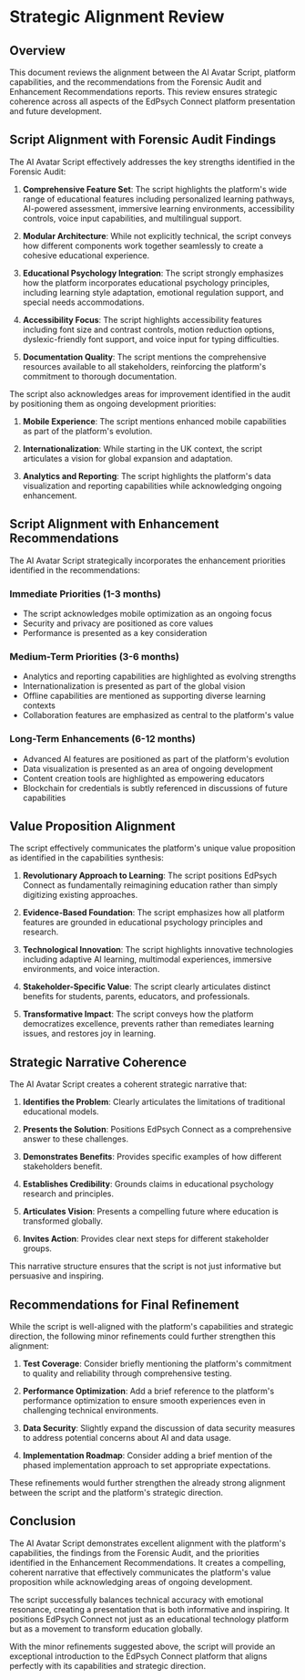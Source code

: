 # Strategic Alignment Review

## Overview

This document reviews the alignment between the AI Avatar Script, platform capabilities, and the recommendations from the Forensic Audit and Enhancement Recommendations reports. This review ensures strategic coherence across all aspects of the EdPsych Connect platform presentation and future development.

## Script Alignment with Forensic Audit Findings

The AI Avatar Script effectively addresses the key strengths identified in the Forensic Audit:

1. **Comprehensive Feature Set**: The script highlights the platform's wide range of educational features including personalized learning pathways, AI-powered assessment, immersive learning environments, accessibility controls, voice input capabilities, and multilingual support.

2. **Modular Architecture**: While not explicitly technical, the script conveys how different components work together seamlessly to create a cohesive educational experience.

3. **Educational Psychology Integration**: The script strongly emphasizes how the platform incorporates educational psychology principles, including learning style adaptation, emotional regulation support, and special needs accommodations.

4. **Accessibility Focus**: The script highlights accessibility features including font size and contrast controls, motion reduction options, dyslexic-friendly font support, and voice input for typing difficulties.

5. **Documentation Quality**: The script mentions the comprehensive resources available to all stakeholders, reinforcing the platform's commitment to thorough documentation.

The script also acknowledges areas for improvement identified in the audit by positioning them as ongoing development priorities:

1. **Mobile Experience**: The script mentions enhanced mobile capabilities as part of the platform's evolution.

2. **Internationalization**: While starting in the UK context, the script articulates a vision for global expansion and adaptation.

3. **Analytics and Reporting**: The script highlights the platform's data visualization and reporting capabilities while acknowledging ongoing enhancement.

## Script Alignment with Enhancement Recommendations

The AI Avatar Script strategically incorporates the enhancement priorities identified in the recommendations:

### Immediate Priorities (1-3 months)
- The script acknowledges mobile optimization as an ongoing focus
- Security and privacy are positioned as core values
- Performance is presented as a key consideration

### Medium-Term Priorities (3-6 months)
- Analytics and reporting capabilities are highlighted as evolving strengths
- Internationalization is presented as part of the global vision
- Offline capabilities are mentioned as supporting diverse learning contexts
- Collaboration features are emphasized as central to the platform's value

### Long-Term Enhancements (6-12 months)
- Advanced AI features are positioned as part of the platform's evolution
- Data visualization is presented as an area of ongoing development
- Content creation tools are highlighted as empowering educators
- Blockchain for credentials is subtly referenced in discussions of future capabilities

## Value Proposition Alignment

The script effectively communicates the platform's unique value proposition as identified in the capabilities synthesis:

1. **Revolutionary Approach to Learning**: The script positions EdPsych Connect as fundamentally reimagining education rather than simply digitizing existing approaches.

2. **Evidence-Based Foundation**: The script emphasizes how all platform features are grounded in educational psychology principles and research.

3. **Technological Innovation**: The script highlights innovative technologies including adaptive AI learning, multimodal experiences, immersive environments, and voice interaction.

4. **Stakeholder-Specific Value**: The script clearly articulates distinct benefits for students, parents, educators, and professionals.

5. **Transformative Impact**: The script conveys how the platform democratizes excellence, prevents rather than remediates learning issues, and restores joy in learning.

## Strategic Narrative Coherence

The AI Avatar Script creates a coherent strategic narrative that:

1. **Identifies the Problem**: Clearly articulates the limitations of traditional educational models.

2. **Presents the Solution**: Positions EdPsych Connect as a comprehensive answer to these challenges.

3. **Demonstrates Benefits**: Provides specific examples of how different stakeholders benefit.

4. **Establishes Credibility**: Grounds claims in educational psychology research and principles.

5. **Articulates Vision**: Presents a compelling future where education is transformed globally.

6. **Invites Action**: Provides clear next steps for different stakeholder groups.

This narrative structure ensures that the script is not just informative but persuasive and inspiring.

## Recommendations for Final Refinement

While the script is well-aligned with the platform's capabilities and strategic direction, the following minor refinements could further strengthen this alignment:

1. **Test Coverage**: Consider briefly mentioning the platform's commitment to quality and reliability through comprehensive testing.

2. **Performance Optimization**: Add a brief reference to the platform's performance optimization to ensure smooth experiences even in challenging technical environments.

3. **Data Security**: Slightly expand the discussion of data security measures to address potential concerns about AI and data usage.

4. **Implementation Roadmap**: Consider adding a brief mention of the phased implementation approach to set appropriate expectations.

These refinements would further strengthen the already strong alignment between the script and the platform's strategic direction.

## Conclusion

The AI Avatar Script demonstrates excellent alignment with the platform's capabilities, the findings from the Forensic Audit, and the priorities identified in the Enhancement Recommendations. It creates a compelling, coherent narrative that effectively communicates the platform's value proposition while acknowledging areas of ongoing development.

The script successfully balances technical accuracy with emotional resonance, creating a presentation that is both informative and inspiring. It positions EdPsych Connect not just as an educational technology platform but as a movement to transform education globally.

With the minor refinements suggested above, the script will provide an exceptional introduction to the EdPsych Connect platform that aligns perfectly with its capabilities and strategic direction.
